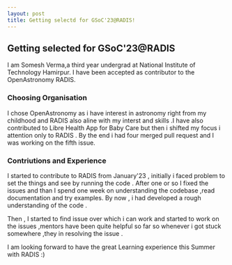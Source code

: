 ```yaml
---
layout: post
title: Getting selectd for GSoC'23@RADIS!
---
```



## Getting selected for GSoC'23@RADIS

I am Somesh Verma,a third year undergrad at National Institute of Technology Hamirpur. I have been accepted as contributor to the OpenAstronomy  RADIS.

### Choosing Organisation 
I  chose OpenAstronomy as i have interest in astronomy right from my childhood and RADIS also aline with my interst and skills .I have also contributed to Libre Health App for Baby Care but then i shifted my focus i attention only to RADIS . By the end i had four merged pull request and I was working on the fifth issue.

### Contriutions and Experience 
I started to contribute to RADIS from January'23 , initially i faced problem to set the things and see by running the code . After one or so I fixed the issues and than I spend one week on understanding the codebase ,read documentation and try examples. By now , i had developed a rough understanding of the code .

Then , I started to find issue over which i can work and started to work on the issues ,mentors have been quite helpful so far so whenever i got stuck somewhere ,they in resolving the issue .


I am looking forward to have the great Learning experience this Summer with RADIS :)


